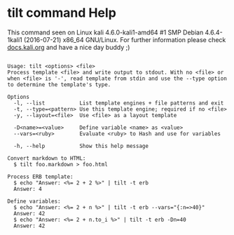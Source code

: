 # tilt command Help
 
 This command seen on Linux kali 4.6.0-kali1-amd64 #1 SMP Debian 4.6.4-1kali1 (2016-07-21) x86_64 GNU/Linux. For further information please check [docs.kali.org](docs.kali.org) and have a nice day buddy ;) 

~~~

Usage: tilt <options> <file>
Process template <file> and write output to stdout. With no <file> or
when <file> is '-', read template from stdin and use the --type option
to determine the template's type.

Options
  -l, --list           List template engines + file patterns and exit
  -t, --type=<pattern> Use this template engine; required if no <file>
  -y, --layout=<file>  Use <file> as a layout template

  -D<name>=<value>     Define variable <name> as <value>
  --vars=<ruby>        Evaluate <ruby> to Hash and use for variables

  -h, --help           Show this help message

Convert markdown to HTML:
  $ tilt foo.markdown > foo.html

Process ERB template:
  $ echo "Answer: <%= 2 + 2 %>" | tilt -t erb
  Answer: 4

Define variables:
  $ echo "Answer: <%= 2 + n %>" | tilt -t erb --vars="{:n=>40}"
  Answer: 42
  $ echo "Answer: <%= 2 + n.to_i %>" | tilt -t erb -Dn=40
  Answer: 42

~~~
